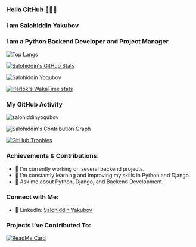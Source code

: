 ### Hello GitHub 👋👋👋

### I am Salohiddin Yakubov
### I am a Python Backend Developer and Project Manager

[website]: https://github.com/salohiddinyoqubov

[![Top Langs](https://github-readme-stats.vercel.app/api/top-langs/?username=salohiddinyoqubov&layout=compact&theme=radical&title_color=0366d6)](https://github.com/anuraghazra/github-readme-stats)

[![Salohiddin's GitHub Stats](https://github-readme-stats.vercel.app/api?username=salohiddinyoqubov&count_private=true&include_all_commits&show_icons=true&theme=radical&title_color=0366d6)](https://github.com/anuraghazra/github-readme-stats)

<p align="left"> <img src="https://komarev.com/ghpvc/?username=salohiddinyoqubov&color=brightgreen" alt="Salohiddin Yoqubov"/> </p>

[![Harlok's WakaTime stats](https://github-readme-stats.vercel.app/api/wakatime?username=salohiddinyoqubov)](https://github.com/salohiddinyoqubov/github-readme-stats)

### My GitHub Activity
<p><img align="center" src="https://github-readme-streak-stats.herokuapp.com/?user=salohiddinyoqubov&theme=radical" alt="salohiddinyoqubov" /></p>

![Salohiddin's Contribution Graph](https://activity-graph.herokuapp.com/graph?username=salohiddinyoqubov&theme=radical)

[![GitHub Trophies](https://github-profile-trophy.vercel.app/?username=salohiddinyoqubov&theme=radical)](https://github.com/ryo-ma/github-profile-trophy)

### Achievements & Contributions:
- 🔭 I’m currently working on several backend projects.
- 🌱 I’m constantly learning and improving my skills in Python and Django.
- 💬 Ask me about Python, Django, and Backend Development.

### Connect with Me:
- 💼 LinkedIn: [Salohiddin Yakubov](https://www.linkedin.com/in/salohiddin-yoqubov-419862211/)

### Projects I’ve Contributed To:
[![ReadMe Card](https://github-readme-stats.vercel.app/api/pin/?username=salohiddinyoqubov&repo=your-repository-name&theme=radical)](https://github.com/salohiddinyoqubov/your-repository-name)
